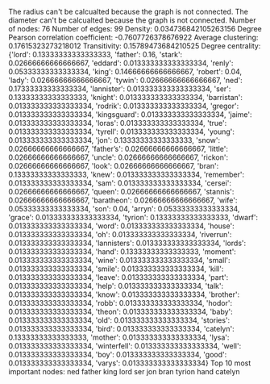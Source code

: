 The radius can't be calcualted because the graph is not connected.
The diameter can't be calcualted because the graph is not connected.
Number of nodes: 76
Number of edges: 99
Density: 0.034736842105263156
Degree Pearson correlation coefficient: -0.7607726378676922
Average clustering: 0.17615323273218012
Transitivity: 0.15789473684210525
Degree centrality: {'lord': 0.13333333333333333, 'father': 0.16, 'stark': 0.02666666666666667, 'eddard': 0.013333333333333334, 'renly': 0.05333333333333334, 'king': 0.14666666666666667, 'robert': 0.04, 'lady': 0.02666666666666667, 'tywin': 0.02666666666666667, 'ned': 0.17333333333333334, 'lannister': 0.013333333333333334, 'ser': 0.13333333333333333, 'knight': 0.013333333333333334, 'barristan': 0.013333333333333334, 'rodrik': 0.013333333333333334, 'gregor': 0.013333333333333334, 'kingsguard': 0.013333333333333334, 'jaime': 0.013333333333333334, 'loras': 0.013333333333333334, 'true': 0.013333333333333334, 'tyrell': 0.013333333333333334, 'young': 0.013333333333333334, 'jon': 0.13333333333333333, 'snow': 0.02666666666666667, 'father’s': 0.02666666666666667, 'little': 0.02666666666666667, 'uncle': 0.02666666666666667, 'rickon': 0.02666666666666667, 'look': 0.02666666666666667, 'bran': 0.13333333333333333, 'knew': 0.013333333333333334, 'remember': 0.013333333333333334, 'sam': 0.013333333333333334, 'cersei': 0.02666666666666667, 'queen': 0.02666666666666667, 'stannis': 0.02666666666666667, 'baratheon': 0.02666666666666667, 'wife': 0.05333333333333334, 'son': 0.04, 'arryn': 0.05333333333333334, 'grace': 0.013333333333333334, 'tyrion': 0.13333333333333333, 'dwarf': 0.013333333333333334, 'word': 0.013333333333333334, 'house': 0.013333333333333334, 'oh': 0.013333333333333334, 'riverrun': 0.013333333333333334, 'lannisters': 0.013333333333333334, 'lords': 0.013333333333333334, 'hand': 0.13333333333333333, 'moment': 0.013333333333333334, 'wine': 0.013333333333333334, 'small': 0.013333333333333334, 'smile': 0.013333333333333334, 'kill': 0.013333333333333334, 'leave': 0.013333333333333334, 'part': 0.013333333333333334, 'help': 0.013333333333333334, 'talk': 0.013333333333333334, 'know': 0.013333333333333334, 'brother': 0.013333333333333334, 'robb': 0.013333333333333334, 'hodor': 0.013333333333333334, 'theon': 0.013333333333333334, 'baby': 0.013333333333333334, 'old': 0.013333333333333334, 'stories': 0.013333333333333334, 'bird': 0.013333333333333334, 'catelyn': 0.13333333333333333, 'mother': 0.013333333333333334, 'lysa': 0.013333333333333334, 'winterfell': 0.013333333333333334, 'well': 0.013333333333333334, 'boy': 0.013333333333333334, 'good': 0.013333333333333334, 'varys': 0.013333333333333334}
Top 10 most important nodes:
ned
father
king
lord
ser
jon
bran
tyrion
hand
catelyn
